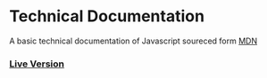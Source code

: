 # Technical Documentation
A basic technical documentation of Javascript soureced form [MDN](https://developer.mozilla.org/en-US/docs/Web/javascript)

### [Live Version](https://tech-doc.now.sh)
